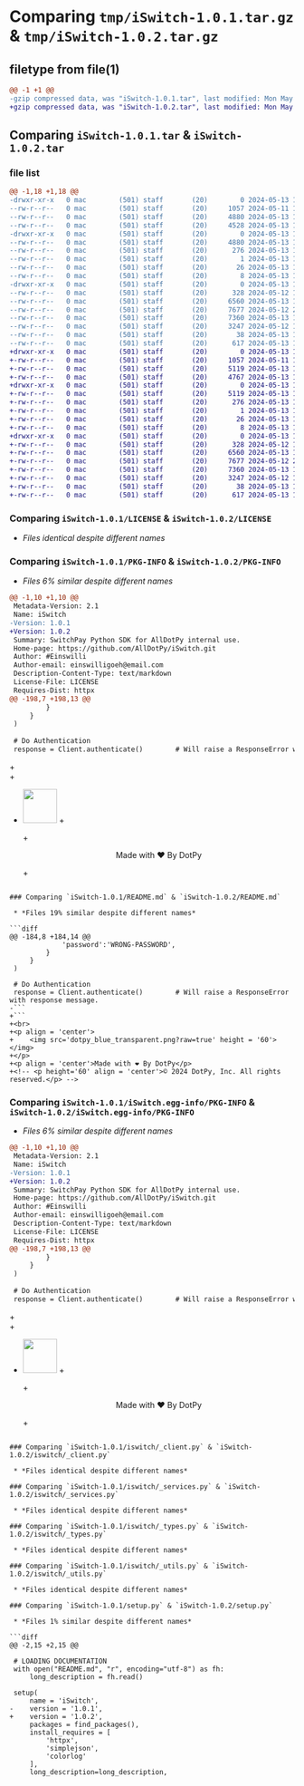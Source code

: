 # Comparing `tmp/iSwitch-1.0.1.tar.gz` & `tmp/iSwitch-1.0.2.tar.gz`

## filetype from file(1)

```diff
@@ -1 +1 @@
-gzip compressed data, was "iSwitch-1.0.1.tar", last modified: Mon May 13 18:39:53 2024, max compression
+gzip compressed data, was "iSwitch-1.0.2.tar", last modified: Mon May 13 19:11:20 2024, max compression
```

## Comparing `iSwitch-1.0.1.tar` & `iSwitch-1.0.2.tar`

### file list

```diff
@@ -1,18 +1,18 @@
-drwxr-xr-x   0 mac        (501) staff       (20)        0 2024-05-13 18:39:53.434595 iSwitch-1.0.1/
--rw-r--r--   0 mac        (501) staff       (20)     1057 2024-05-11 18:46:44.000000 iSwitch-1.0.1/LICENSE
--rw-r--r--   0 mac        (501) staff       (20)     4880 2024-05-13 18:39:53.434070 iSwitch-1.0.1/PKG-INFO
--rw-r--r--   0 mac        (501) staff       (20)     4528 2024-05-13 17:13:43.000000 iSwitch-1.0.1/README.md
-drwxr-xr-x   0 mac        (501) staff       (20)        0 2024-05-13 18:39:53.433508 iSwitch-1.0.1/iSwitch.egg-info/
--rw-r--r--   0 mac        (501) staff       (20)     4880 2024-05-13 18:39:53.000000 iSwitch-1.0.1/iSwitch.egg-info/PKG-INFO
--rw-r--r--   0 mac        (501) staff       (20)      276 2024-05-13 18:39:53.000000 iSwitch-1.0.1/iSwitch.egg-info/SOURCES.txt
--rw-r--r--   0 mac        (501) staff       (20)        1 2024-05-13 18:39:53.000000 iSwitch-1.0.1/iSwitch.egg-info/dependency_links.txt
--rw-r--r--   0 mac        (501) staff       (20)       26 2024-05-13 18:39:53.000000 iSwitch-1.0.1/iSwitch.egg-info/requires.txt
--rw-r--r--   0 mac        (501) staff       (20)        8 2024-05-13 18:39:53.000000 iSwitch-1.0.1/iSwitch.egg-info/top_level.txt
-drwxr-xr-x   0 mac        (501) staff       (20)        0 2024-05-13 18:39:53.432675 iSwitch-1.0.1/iswitch/
--rw-r--r--   0 mac        (501) staff       (20)      328 2024-05-12 10:01:33.000000 iSwitch-1.0.1/iswitch/__init__.py
--rw-r--r--   0 mac        (501) staff       (20)     6560 2024-05-13 16:12:36.000000 iSwitch-1.0.1/iswitch/_client.py
--rw-r--r--   0 mac        (501) staff       (20)     7677 2024-05-12 22:15:34.000000 iSwitch-1.0.1/iswitch/_services.py
--rw-r--r--   0 mac        (501) staff       (20)     7360 2024-05-13 16:09:25.000000 iSwitch-1.0.1/iswitch/_types.py
--rw-r--r--   0 mac        (501) staff       (20)     3247 2024-05-12 10:42:22.000000 iSwitch-1.0.1/iswitch/_utils.py
--rw-r--r--   0 mac        (501) staff       (20)       38 2024-05-13 18:39:53.434706 iSwitch-1.0.1/setup.cfg
--rw-r--r--   0 mac        (501) staff       (20)      617 2024-05-13 18:39:45.000000 iSwitch-1.0.1/setup.py
+drwxr-xr-x   0 mac        (501) staff       (20)        0 2024-05-13 19:11:20.302528 iSwitch-1.0.2/
+-rw-r--r--   0 mac        (501) staff       (20)     1057 2024-05-11 18:46:44.000000 iSwitch-1.0.2/LICENSE
+-rw-r--r--   0 mac        (501) staff       (20)     5119 2024-05-13 19:11:20.301714 iSwitch-1.0.2/PKG-INFO
+-rw-r--r--   0 mac        (501) staff       (20)     4767 2024-05-13 19:10:59.000000 iSwitch-1.0.2/README.md
+drwxr-xr-x   0 mac        (501) staff       (20)        0 2024-05-13 19:11:20.300674 iSwitch-1.0.2/iSwitch.egg-info/
+-rw-r--r--   0 mac        (501) staff       (20)     5119 2024-05-13 19:11:19.000000 iSwitch-1.0.2/iSwitch.egg-info/PKG-INFO
+-rw-r--r--   0 mac        (501) staff       (20)      276 2024-05-13 19:11:19.000000 iSwitch-1.0.2/iSwitch.egg-info/SOURCES.txt
+-rw-r--r--   0 mac        (501) staff       (20)        1 2024-05-13 19:11:19.000000 iSwitch-1.0.2/iSwitch.egg-info/dependency_links.txt
+-rw-r--r--   0 mac        (501) staff       (20)       26 2024-05-13 19:11:19.000000 iSwitch-1.0.2/iSwitch.egg-info/requires.txt
+-rw-r--r--   0 mac        (501) staff       (20)        8 2024-05-13 19:11:19.000000 iSwitch-1.0.2/iSwitch.egg-info/top_level.txt
+drwxr-xr-x   0 mac        (501) staff       (20)        0 2024-05-13 19:11:20.280686 iSwitch-1.0.2/iswitch/
+-rw-r--r--   0 mac        (501) staff       (20)      328 2024-05-12 10:01:33.000000 iSwitch-1.0.2/iswitch/__init__.py
+-rw-r--r--   0 mac        (501) staff       (20)     6560 2024-05-13 16:12:36.000000 iSwitch-1.0.2/iswitch/_client.py
+-rw-r--r--   0 mac        (501) staff       (20)     7677 2024-05-12 22:15:34.000000 iSwitch-1.0.2/iswitch/_services.py
+-rw-r--r--   0 mac        (501) staff       (20)     7360 2024-05-13 16:09:25.000000 iSwitch-1.0.2/iswitch/_types.py
+-rw-r--r--   0 mac        (501) staff       (20)     3247 2024-05-12 10:42:22.000000 iSwitch-1.0.2/iswitch/_utils.py
+-rw-r--r--   0 mac        (501) staff       (20)       38 2024-05-13 19:11:20.302725 iSwitch-1.0.2/setup.cfg
+-rw-r--r--   0 mac        (501) staff       (20)      617 2024-05-13 19:11:14.000000 iSwitch-1.0.2/setup.py
```

### Comparing `iSwitch-1.0.1/LICENSE` & `iSwitch-1.0.2/LICENSE`

 * *Files identical despite different names*

### Comparing `iSwitch-1.0.1/PKG-INFO` & `iSwitch-1.0.2/PKG-INFO`

 * *Files 6% similar despite different names*

```diff
@@ -1,10 +1,10 @@
 Metadata-Version: 2.1
 Name: iSwitch
-Version: 1.0.1
+Version: 1.0.2
 Summary: SwitchPay Python SDK for AllDotPy internal use. 
 Home-page: https://github.com/AllDotPy/iSwitch.git
 Author: #Einswilli
 Author-email: einswilligoeh@email.com
 Description-Content-Type: text/markdown
 License-File: LICENSE
 Requires-Dist: httpx
@@ -198,7 +198,13 @@
         }
     }
 )
 
 # Do Authentication
 response = Client.authenticate()        # Will raise a ResponseError with response message.
 ```
+<br>
+<p align = 'center'>
+    <img src='dotpy_blue_transparent.png?raw=true' height = '60'></img>
+</p>
+<p align = 'center'>Made with ❤️ By DotPy</p>
+<!-- <p height='60' align = 'center'>© 2024 DotPy, Inc. All rights reserved.</p> -->
```

### Comparing `iSwitch-1.0.1/README.md` & `iSwitch-1.0.2/README.md`

 * *Files 19% similar despite different names*

```diff
@@ -184,8 +184,14 @@
             'password':'WRONG-PASSWORD',
         }
     }
 )
 
 # Do Authentication
 response = Client.authenticate()        # Will raise a ResponseError with response message.
-```
+```
+<br>
+<p align = 'center'>
+    <img src='dotpy_blue_transparent.png?raw=true' height = '60'></img>
+</p>
+<p align = 'center'>Made with ❤️ By DotPy</p>
+<!-- <p height='60' align = 'center'>© 2024 DotPy, Inc. All rights reserved.</p> -->
```

### Comparing `iSwitch-1.0.1/iSwitch.egg-info/PKG-INFO` & `iSwitch-1.0.2/iSwitch.egg-info/PKG-INFO`

 * *Files 6% similar despite different names*

```diff
@@ -1,10 +1,10 @@
 Metadata-Version: 2.1
 Name: iSwitch
-Version: 1.0.1
+Version: 1.0.2
 Summary: SwitchPay Python SDK for AllDotPy internal use. 
 Home-page: https://github.com/AllDotPy/iSwitch.git
 Author: #Einswilli
 Author-email: einswilligoeh@email.com
 Description-Content-Type: text/markdown
 License-File: LICENSE
 Requires-Dist: httpx
@@ -198,7 +198,13 @@
         }
     }
 )
 
 # Do Authentication
 response = Client.authenticate()        # Will raise a ResponseError with response message.
 ```
+<br>
+<p align = 'center'>
+    <img src='dotpy_blue_transparent.png?raw=true' height = '60'></img>
+</p>
+<p align = 'center'>Made with ❤️ By DotPy</p>
+<!-- <p height='60' align = 'center'>© 2024 DotPy, Inc. All rights reserved.</p> -->
```

### Comparing `iSwitch-1.0.1/iswitch/_client.py` & `iSwitch-1.0.2/iswitch/_client.py`

 * *Files identical despite different names*

### Comparing `iSwitch-1.0.1/iswitch/_services.py` & `iSwitch-1.0.2/iswitch/_services.py`

 * *Files identical despite different names*

### Comparing `iSwitch-1.0.1/iswitch/_types.py` & `iSwitch-1.0.2/iswitch/_types.py`

 * *Files identical despite different names*

### Comparing `iSwitch-1.0.1/iswitch/_utils.py` & `iSwitch-1.0.2/iswitch/_utils.py`

 * *Files identical despite different names*

### Comparing `iSwitch-1.0.1/setup.py` & `iSwitch-1.0.2/setup.py`

 * *Files 1% similar despite different names*

```diff
@@ -2,15 +2,15 @@
 
 # LOADING DOCUMENTATION
 with open("README.md", "r", encoding="utf-8") as fh:
     long_description = fh.read()
 
 setup(
     name = 'iSwitch',
-    version = '1.0.1',
+    version = '1.0.2',
     packages = find_packages(),
     install_requires = [
         'httpx',
         'simplejson',
         'colorlog'
     ],
     long_description=long_description,
```


